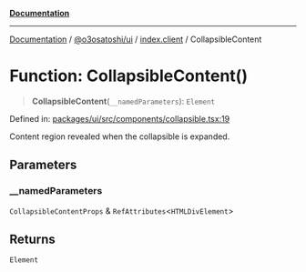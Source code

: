 [**Documentation**](../../../../README.md)

***

[Documentation](../../../../README.md) / [@o3osatoshi/ui](../../README.md) / [index.client](../README.md) / CollapsibleContent

# Function: CollapsibleContent()

> **CollapsibleContent**(`__namedParameters`): `Element`

Defined in: [packages/ui/src/components/collapsible.tsx:19](https://github.com/o3osatoshi/experiment/blob/67ff251451cab829206391b718d971ec20ce4dfb/packages/ui/src/components/collapsible.tsx#L19)

Content region revealed when the collapsible is expanded.

## Parameters

### \_\_namedParameters

`CollapsibleContentProps` & `RefAttributes`\<`HTMLDivElement`\>

## Returns

`Element`
